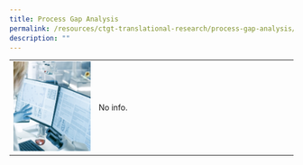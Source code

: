 ```yaml
---
title: Process Gap Analysis
permalink: /resources/ctgt-translational-research/process-gap-analysis/
description: ""
---
```

<table>
	<tbody>
		<tr>
			<td style="width:30%">
				<img src="/images/Resources/CGMP%20Guidelines/shutterstock_1073659382.jpg">
			</td>
			<td style="width:70%">
				No info.
			</td>
		</tr>
	</tbody>
	</table>